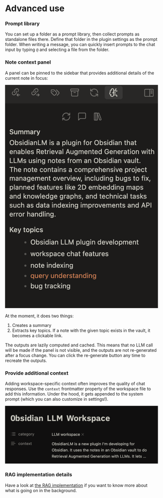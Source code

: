 # Advanced use

### Prompt library

You can set up a folder as a prompt library, then collect prompts as standalone files there. Define that folder in the plugin settings as the prompt folder.
When writing a message, you can quickly insert prompts to the chat input by typing `@` and selecting a file from the folder.

### Note context panel

A panel can be pinned to the sidebar that provides additional details of the current note in focus:

![Panel screenshot](./Note%20context%20panel.png)

At the moment, it does two things:
1. Creates a summary
2. Extracts key topics. If a note with the given topic exists in the vault, it becomes a clickable link.

The outputs are lazily computed and cached. This means that no LLM call will be made if the panel is not visible, and the outputs are not re-generated after a focus change. You can click the re-generate button any time to recreate the outputs.

### Provide additional context

Adding workspace-specific context often improves the quality of chat responses. Use the `context` frontmatter property of the workspace file to add this information. Under the hood, it gets appended to the system prompt (which you can also customize in settings!).

![Workspace context screenshot](./Workspace%20context.png)

### RAG implementation details

Have a look at [the RAG implementation](https://github.com/ofalvai/obsidian-llm-workspace/tree/main/src/rag) if you want to know more about what is going on in the background.
